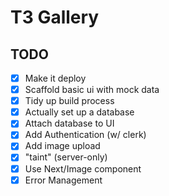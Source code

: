 # T3 Gallery

## TODO

- [x] Make it deploy
- [x] Scaffold basic ui with mock data
- [x] Tidy up build process
- [x] Actually set up a database
- [x] Attach database to UI
- [x] Add Authentication (w/ clerk)
- [x] Add image upload
- [x] "taint" (server-only)
- [x] Use Next/Image component
- [x] Error Management

